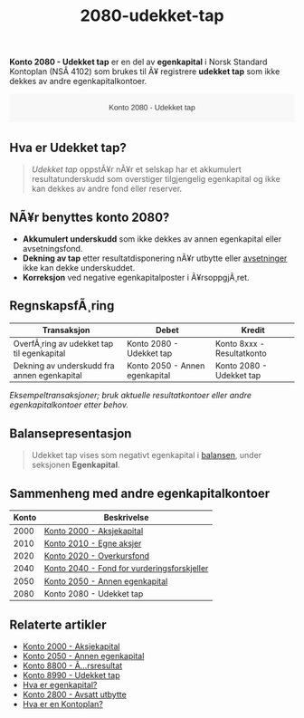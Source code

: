 ﻿---
title: "2080-udekket-tap"
meta_title: "2080-udekket-tap"
meta_description: "**Konto 2080 - Udekket tap** er en del av **egenkapital** i Norsk Standard Kontoplan (NSÂ 4102) som brukes til Ã¥ registrere **udekket tap** som ikke dekkes av ..."
slug: 2080-udekket-tap
type: blog
layout: pages/single
---

**Konto 2080 - Udekket tap** er en del av **egenkapital** i Norsk Standard Kontoplan (NSÂ 4102) som brukes til Ã¥ registrere **udekket tap** som ikke dekkes av andre egenkapitalkontoer.

![Illustrasjon av konto 2080 udekket tap](2080-udekket-tap-image.svg)

## Hva er Udekket tap?

> *Udekket tap* oppstÃ¥r nÃ¥r et selskap har et akkumulert resultatunderskudd som overstiger tilgjengelig egenkapital og ikke kan dekkes av andre fond eller reserver.

## NÃ¥r benyttes konto 2080?

* **Akkumulert underskudd** som ikke dekkes av annen egenkapital eller avsetningsfond.
* **Dekning av tap** etter resultatdisponering nÃ¥r utbytte eller [avsetninger](/blogs/kontoplan/2800-avsatt-utbytte "Konto 2800 - Avsatt utbytte: Avsetning av utbytte som kortsiktig gjeld i Norsk Standard Kontoplan") ikke kan dekke underskuddet.
* **Korreksjon** ved negative egenkapitalposter i Ã¥rsoppgjÃ¸ret.

## RegnskapsfÃ¸ring

| Transaksjon                                            | Debet                         | Kredit                       |
|--------------------------------------------------------|-------------------------------|------------------------------|
| OverfÃ¸ring av udekket tap til egenkapital              | Konto 2080 - Udekket tap      | Konto 8xxx - Resultatkonto   |
| Dekning av underskudd fra annen egenkapital            | Konto 2050 - Annen egenkapital| Konto 2080 - Udekket tap      |

_*Eksempeltransaksjoner; bruk aktuelle resultatkontoer eller andre egenkapitalkontoer etter behov.*_

## Balansepresentasjon

> Udekket tap vises som negativt egenkapital i [balansen](/blogs/regnskap/hva-er-balanse "Hva er Balanse?"), under seksjonen **Egenkapital**.

## Sammenheng med andre egenkapitalkontoer

| Konto | Beskrivelse                                                                 |
|-------|-----------------------------------------------------------------------------|
| 2000  | [Konto 2000 - Aksjekapital](/blogs/kontoplan/2000-aksjekapital "Konto 2000 - Aksjekapital: Aksjekapital i Norsk Standard Kontoplan") |
| 2010  | [Konto 2010 - Egne aksjer](/blogs/kontoplan/2010-egne-aksjer "Konto 2010 - Egne aksjer: Egne aksjer i Norsk Standard Kontoplan")   |
| 2020  | [Konto 2020 - Overkursfond](/blogs/kontoplan/2020-overkursfond "Konto 2020 - Overkursfond: Overkursfond i Norsk Standard Kontoplan") |
| 2040  | [Konto 2040 - Fond for vurderingsforskjeller](/blogs/kontoplan/2040-fond-for-vurderingsforskjeller "Konto 2040 - Fond for vurderingsforskjeller: Fond for vurderingsforskjeller i Norsk Standard Kontoplan") |
| 2050  | [Konto 2050 - Annen egenkapital](/blogs/kontoplan/2050-annen-egenkapital "Konto 2050 - Annen egenkapital: Annen egenkapital i Norsk Standard Kontoplan")  |
| 2080  | Konto 2080 - Udekket tap                                                     |

## Relaterte artikler

* [Konto 2000 - Aksjekapital](/blogs/kontoplan/2000-aksjekapital "Konto 2000 - Aksjekapital: Aksjekapital i Norsk Standard Kontoplan")
* [Konto 2050 - Annen egenkapital](/blogs/kontoplan/2050-annen-egenkapital "Konto 2050 - Annen egenkapital: Annen egenkapital i Norsk Standard Kontoplan")
* [Konto 8800 - Ã…rsresultat](/blogs/kontoplan/8800-arsresultat "Konto 8800 - Ã…rsresultat")
* [Konto 8990 - Udekket tap](/blogs/kontoplan/8990-udekket-tap "Konto 8990 - Udekket tap: Lukking av underskudd i resultatdisponeringen")
* [Hva er egenkapital?](/blogs/regnskap/hva-er-egenkapital "Hva er Egenkapital? Komplett Guide til Egenkapital i Regnskap")
* [Konto 2800 - Avsatt utbytte](/blogs/kontoplan/2800-avsatt-utbytte "Konto 2800 - Avsatt utbytte: Avsetning av utbytte som kortsiktig gjeld i Norsk Standard Kontoplan")
* [Hva er en Kontoplan?](/blogs/regnskap/hva-er-kontoplan "Hva er en Kontoplan? Komplett Guide til Kontoplaner i Norsk Regnskap")
